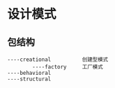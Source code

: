 # 设计模式

## 包结构
    ----creational          创建型模式
            ----factory     工厂模式
    ----behavioral
    ----structural